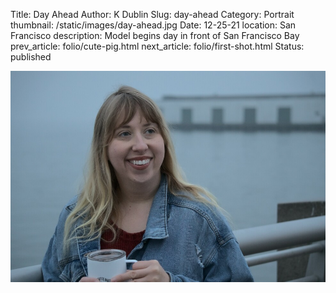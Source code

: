 Title: Day Ahead
Author: K Dublin
Slug: day-ahead
Category: Portrait
thumbnail: /static/images/day-ahead.jpg
Date: 12-25-21
location: San Francisco
description: Model begins day in front of San Francisco Bay
prev_article: folio/cute-pig.html
next_article: folio/first-shot.html
Status: published

<img src="../static/images/day-ahead.jpg" alt="Model begins day in front of San Francisco Bay with coffee" width=auto />
